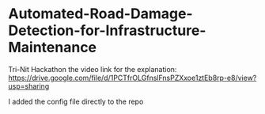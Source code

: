 # Automated-Road-Damage-Detection-for-Infrastructure-Maintenance
Tri-Nit Hackathon 
the video link for the explanation: https://drive.google.com/file/d/1PCTfrOLGfnslFnsPZXxoe1ztEb8rp-e8/view?usp=sharing


I added the config file directly to the repo
